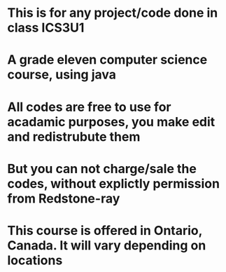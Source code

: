 # This is for any project/code done in class ICS3U1
# A grade eleven computer science course, using java
# All codes are free to use for acadamic purposes, you make edit and redistrubute them
# But you can not charge/sale the codes, without explictly permission from Redstone-ray
# This course is offered in Ontario, Canada. It will vary depending on locations
